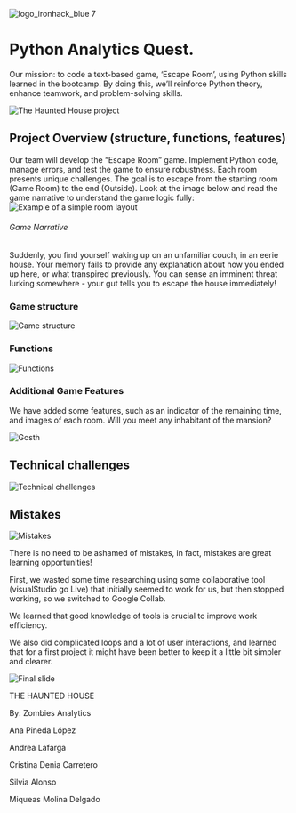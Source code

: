 ![logo_ironhack_blue 7](https://user-images.githubusercontent.com/23629340/40541063-a07a0a8a-601a-11e8-91b5-2f13e4e6b441.png)


# Python Analytics Quest.

Our mission: to code a text-based game, ‘Escape Room’, using Python skills learned in the bootcamp. 
By doing this, we’ll reinforce Python theory, enhance teamwork, and problem-solving skills.

![The Haunted House project](/images/HauntedHouse.jpg)


## Project Overview (structure, functions, features)

Our team will develop the “Escape Room” game. Implement Python code, manage errors, and test the game to ensure robustness. Each room presents unique challenges. The goal is to escape from the starting room (Game Room) to the end (Outside). Look at the image below and read the game narrative to understand the game logic fully:
![Example of a simple room layout](/images/escape-room-plan.jpg "Room Layout Example")

###### Game Narrative

Suddenly, you find yourself waking up on an unfamiliar couch, in an eerie house. Your memory fails to provide any explanation about how you ended up here, or what transpired previously. You can sense an imminent threat lurking somewhere - your gut tells you to escape the house immediately!

### Game structure

![Game structure](/images/game_structure.jpg "Game structure")

### Functions

![Functions](/images/functions.jpg "Functions")

### Additional Game Features 

We have added  some features, such as an indicator of the remaining time, and images of each room.
Will you meet any inhabitant of the mansion?

![Gosth](/images/ghost.jpg "Buuuuuh!!!")


## Technical challenges

![Technical challenges](/images/challenges.jpg "Technical challenges")


## Mistakes

![Mistakes](/images/Mistakes.jpg "Mistakes and learnings")

There is no need to be ashamed of mistakes, in fact, mistakes are great learning opportunities!

First, we wasted some time researching using some collaborative tool (visualStudio go Live) that initially seemed to work for us, but then stopped working, so we switched to Google Collab.

We learned that good knowledge of tools is crucial to improve work efficiency.

We also did complicated loops and a lot of user interactions, and learned that for a first project it might have been better to keep it a little bit simpler and clearer.


![Final slide](/images/congrats.jpg "Thank you for playing")  

THE HAUNTED HOUSE

By: Zombies Analytics

Ana Pineda López

Andrea Lafarga

Cristina Denia Carretero

Silvia Alonso

Miqueas Molina Delgado



